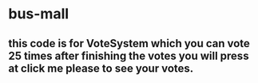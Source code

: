 # bus-mall 
## this code is for VoteSystem which you can vote 25 times after finishing the votes you will press at click me please to see your votes.